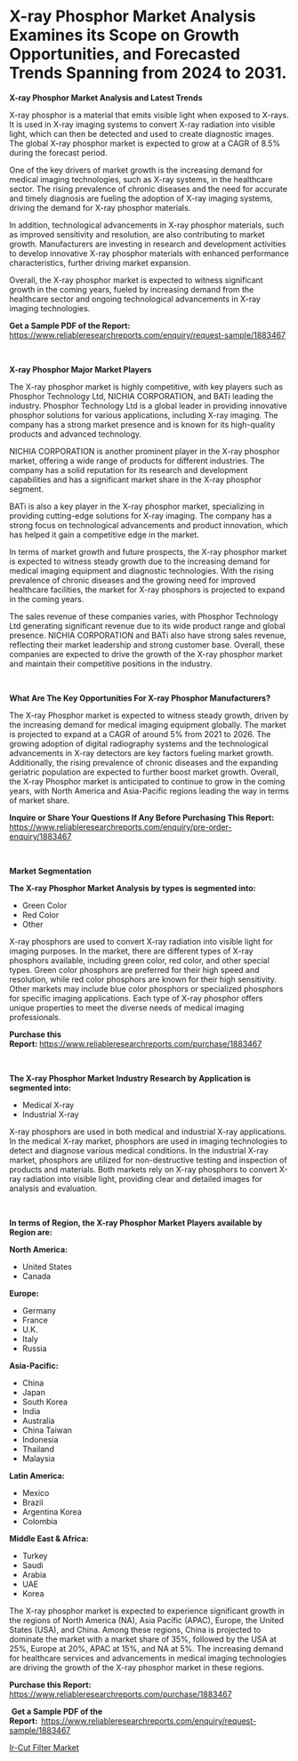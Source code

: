 <p><h1>X-ray Phosphor Market Analysis Examines its Scope on Growth Opportunities, and Forecasted Trends Spanning from 2024 to 2031.</h1></p><p><strong>X-ray Phosphor Market Analysis and Latest Trends</strong></p>
<p><p>X-ray phosphor is a material that emits visible light when exposed to X-rays. It is used in X-ray imaging systems to convert X-ray radiation into visible light, which can then be detected and used to create diagnostic images. The global X-ray phosphor market is expected to grow at a CAGR of 8.5% during the forecast period.</p><p>One of the key drivers of market growth is the increasing demand for medical imaging technologies, such as X-ray systems, in the healthcare sector. The rising prevalence of chronic diseases and the need for accurate and timely diagnosis are fueling the adoption of X-ray imaging systems, driving the demand for X-ray phosphor materials.</p><p>In addition, technological advancements in X-ray phosphor materials, such as improved sensitivity and resolution, are also contributing to market growth. Manufacturers are investing in research and development activities to develop innovative X-ray phosphor materials with enhanced performance characteristics, further driving market expansion.</p><p>Overall, the X-ray phosphor market is expected to witness significant growth in the coming years, fueled by increasing demand from the healthcare sector and ongoing technological advancements in X-ray imaging technologies.</p></p>
<p><strong>Get a Sample PDF of the Report:&nbsp;</strong> <a href="https://www.reliableresearchreports.com/enquiry/request-sample/1883467">https://www.reliableresearchreports.com/enquiry/request-sample/1883467</a></p>
<p>&nbsp;</p>
<p><strong>X-ray Phosphor Major Market Players</strong></p>
<p><p>The X-ray phosphor market is highly competitive, with key players such as Phosphor Technology Ltd, NICHIA CORPORATION, and BATi leading the industry. Phosphor Technology Ltd is a global leader in providing innovative phosphor solutions for various applications, including X-ray imaging. The company has a strong market presence and is known for its high-quality products and advanced technology.</p><p>NICHIA CORPORATION is another prominent player in the X-ray phosphor market, offering a wide range of products for different industries. The company has a solid reputation for its research and development capabilities and has a significant market share in the X-ray phosphor segment.</p><p>BATi is also a key player in the X-ray phosphor market, specializing in providing cutting-edge solutions for X-ray imaging. The company has a strong focus on technological advancements and product innovation, which has helped it gain a competitive edge in the market.</p><p>In terms of market growth and future prospects, the X-ray phosphor market is expected to witness steady growth due to the increasing demand for medical imaging equipment and diagnostic technologies. With the rising prevalence of chronic diseases and the growing need for improved healthcare facilities, the market for X-ray phosphors is projected to expand in the coming years.</p><p>The sales revenue of these companies varies, with Phosphor Technology Ltd generating significant revenue due to its wide product range and global presence. NICHIA CORPORATION and BATi also have strong sales revenue, reflecting their market leadership and strong customer base. Overall, these companies are expected to drive the growth of the X-ray phosphor market and maintain their competitive positions in the industry.</p></p>
<p>&nbsp;</p>
<p><strong>What Are The Key Opportunities For X-ray Phosphor Manufacturers?</strong></p>
<p><p>The X-ray Phosphor market is expected to witness steady growth, driven by the increasing demand for medical imaging equipment globally. The market is projected to expand at a CAGR of around 5% from 2021 to 2026. The growing adoption of digital radiography systems and the technological advancements in X-ray detectors are key factors fueling market growth. Additionally, the rising prevalence of chronic diseases and the expanding geriatric population are expected to further boost market growth. Overall, the X-ray Phosphor market is anticipated to continue to grow in the coming years, with North America and Asia-Pacific regions leading the way in terms of market share.</p></p>
<p><strong>Inquire or Share Your Questions If Any Before Purchasing This Report:</strong> <a href="https://www.reliableresearchreports.com/enquiry/pre-order-enquiry/1883467">https://www.reliableresearchreports.com/enquiry/pre-order-enquiry/1883467</a></p>
<p>&nbsp;</p>
<p><strong>Market Segmentation</strong></p>
<p><strong>The X-ray Phosphor Market Analysis by types is segmented into:</strong></p>
<p><ul><li>Green Color</li><li>Red Color</li><li>Other</li></ul></p>
<p><p>X-ray phosphors are used to convert X-ray radiation into visible light for imaging purposes. In the market, there are different types of X-ray phosphors available, including green color, red color, and other special types. Green color phosphors are preferred for their high speed and resolution, while red color phosphors are known for their high sensitivity. Other markets may include blue color phosphors or specialized phosphors for specific imaging applications. Each type of X-ray phosphor offers unique properties to meet the diverse needs of medical imaging professionals.</p></p>
<p><strong>Purchase this Report:&nbsp;</strong><a href="https://www.reliableresearchreports.com/purchase/1883467">https://www.reliableresearchreports.com/purchase/1883467</a></p>
<p>&nbsp;</p>
<p><strong>The X-ray Phosphor Market Industry Research by Application is segmented into:</strong></p>
<p><ul><li>Medical X-ray</li><li>Industrial X-ray</li></ul></p>
<p><p>X-ray phosphors are used in both medical and industrial X-ray applications. In the medical X-ray market, phosphors are used in imaging technologies to detect and diagnose various medical conditions. In the industrial X-ray market, phosphors are utilized for non-destructive testing and inspection of products and materials. Both markets rely on X-ray phosphors to convert X-ray radiation into visible light, providing clear and detailed images for analysis and evaluation.</p></p>
<p>&nbsp;</p>
<p><strong>In terms of Region, the X-ray Phosphor Market Players available by Region are:</strong></p>
<p>
    <p> <strong> North America: </strong>
        <ul>
            <li>United States</li>
            <li>Canada</li>
        </ul>
        </p> 
    <p> <strong> Europe: </strong>
        <ul>
            <li>Germany</li>
            <li>France</li>
            <li>U.K.</li>
            <li>Italy</li>
            <li>Russia</li>
        </ul>
        </p> 
    <p> <strong> Asia-Pacific: </strong>
        <ul>
            <li>China</li>
            <li>Japan</li>
            <li>South Korea</li>
            <li>India</li>
            <li>Australia</li>
            <li>China Taiwan</li>
            <li>Indonesia</li>
            <li>Thailand</li>
            <li>Malaysia</li>
        </ul>
        </p> 
    <p> <strong> Latin America: </strong>
        <ul>
            <li>Mexico</li>
            <li>Brazil</li>
            <li>Argentina Korea</li>
            <li>Colombia</li>
        </ul>
        </p> 
    <p> <strong> Middle East & Africa: </strong>
        <ul>
            <li>Turkey</li>
            <li>Saudi</li>
            <li>Arabia</li>
            <li>UAE</li>
            <li>Korea</li>
        </ul>
    </p>
    </p>
<p><p>The X-ray phosphor market is expected to experience significant growth in the regions of North America (NA), Asia Pacific (APAC), Europe, the United States (USA), and China. Among these regions, China is projected to dominate the market with a market share of 35%, followed by the USA at 25%, Europe at 20%, APAC at 15%, and NA at 5%. The increasing demand for healthcare services and advancements in medical imaging technologies are driving the growth of the X-ray phosphor market in these regions.</p></p>
<p><strong>Purchase this Report: </strong><a href="https://www.reliableresearchreports.com/purchase/1883467">https://www.reliableresearchreports.com/purchase/1883467</a></p>
<p>&nbsp;<strong>Get a Sample PDF of the Report:&nbsp;&nbsp;</strong><a href="https://www.reliableresearchreports.com/enquiry/request-sample/1883467">https://www.reliableresearchreports.com/enquiry/request-sample/1883467</a></p>
<p><strong></strong></p>
<p><p><a href="https://changeable-paste-463.notion.site/Ir-Cut-Filter-Market-A-Comprehensive-Report-of-its-Market-Share-Growth-Trends-2024-2031-b6f46a5d78e1489fb25beb7de4c71b57">Ir-Cut Filter Market</a></p></p>